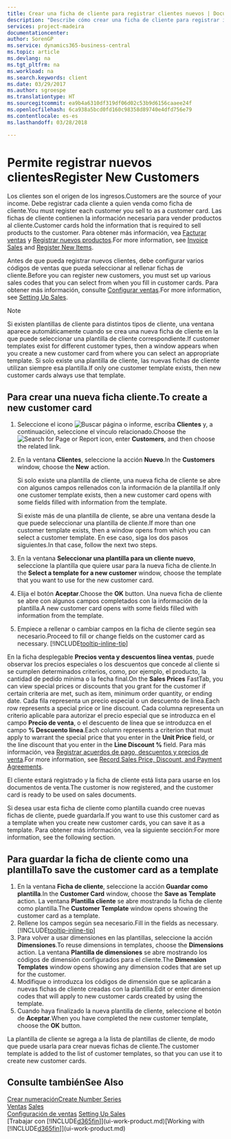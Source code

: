 ```yaml
---
title: Crear una ficha de cliente para registrar clientes nuevos | Documentos de Microsoft
description: "Describe cómo crear una ficha de cliente para registrar información acerca de cada cliente nuevo o existente a los que venda productos."
services: project-madeira
documentationcenter: 
author: SorenGP
ms.service: dynamics365-business-central
ms.topic: article
ms.devlang: na
ms.tgt_pltfrm: na
ms.workload: na
ms.search.keywords: client
ms.date: 03/29/2017
ms.author: sgroespe
ms.translationtype: HT
ms.sourcegitcommit: ea9b4a6310df319df06d02c53b9d6156caaee24f
ms.openlocfilehash: 6ca938a5bcd0fd160c98358d89740e4dfd756e79
ms.contentlocale: es-es
ms.lasthandoff: 03/28/2018

---
```

# <a name="register-new-customers"></a><span data-ttu-id="336c2-103">Permite registrar nuevos clientes</span><span class="sxs-lookup"><span data-stu-id="336c2-103">Register New Customers</span></span>
<span data-ttu-id="336c2-104">Los clientes son el origen de los ingresos.</span><span class="sxs-lookup"><span data-stu-id="336c2-104">Customers are the source of your income.</span></span> <span data-ttu-id="336c2-105">Debe registrar cada cliente a quien venda como ficha de cliente.</span><span class="sxs-lookup"><span data-stu-id="336c2-105">You must register each customer you sell to as a customer card.</span></span> <span data-ttu-id="336c2-106">Las fichas de cliente contienen la información necesaria para vender productos al cliente.</span><span class="sxs-lookup"><span data-stu-id="336c2-106">Customer cards hold the information that is required to sell products to the customer.</span></span> <span data-ttu-id="336c2-107">Para obtener más información, vea [Facturar ventas](sales-how-invoice-sales.md) y [Registrar nuevos productos](inventory-how-register-new-items.md).</span><span class="sxs-lookup"><span data-stu-id="336c2-107">For more information, see [Invoice Sales](sales-how-invoice-sales.md) and [Register New Items](inventory-how-register-new-items.md).</span></span>  

<span data-ttu-id="336c2-108">Antes de que pueda registrar nuevos clientes, debe configurar varios códigos de ventas que pueda seleccionar al rellenar fichas de cliente.</span><span class="sxs-lookup"><span data-stu-id="336c2-108">Before you can register new customers, you must set up various sales codes that you can select from when you fill in customer cards.</span></span> <span data-ttu-id="336c2-109">Para obtener más información, consulte [Configurar ventas](sales-setup-sales.md).</span><span class="sxs-lookup"><span data-stu-id="336c2-109">For more information, see [Setting Up Sales](sales-setup-sales.md).</span></span>

> [!NOTE]  
>   <span data-ttu-id="336c2-110">Si existen plantillas de cliente para distintos tipos de cliente, una ventana aparece automáticamente cuando se crea una nueva ficha de cliente en la que puede seleccionar una plantilla de cliente correspondiente.</span><span class="sxs-lookup"><span data-stu-id="336c2-110">If customer templates exist for different customer types, then a window appears when you create a new customer card from where you can select an appropriate template.</span></span> <span data-ttu-id="336c2-111">Si solo existe una plantilla de cliente, las nuevas fichas de cliente utilizan siempre esa plantilla.</span><span class="sxs-lookup"><span data-stu-id="336c2-111">If only one customer template exists, then new customer cards always use that template.</span></span>

## <a name="to-create-a-new-customer-card"></a><span data-ttu-id="336c2-112">Para crear una nueva ficha cliente.</span><span class="sxs-lookup"><span data-stu-id="336c2-112">To create a new customer card</span></span>
1. <span data-ttu-id="336c2-113">Seleccione el icono ![Buscar página o informe](media/ui-search/search_small.png "icono Buscar página o informe"), escriba **Clientes** y, a continuación, seleccione el vínculo relacionado.</span><span class="sxs-lookup"><span data-stu-id="336c2-113">Choose the ![Search for Page or Report](media/ui-search/search_small.png "Search for Page or Report icon") icon, enter **Customers**, and then choose the related link.</span></span>  
2. <span data-ttu-id="336c2-114">En la ventana **Clientes**, seleccione la acción **Nuevo**.</span><span class="sxs-lookup"><span data-stu-id="336c2-114">In the **Customers** window, choose the **New** action.</span></span>

    <span data-ttu-id="336c2-115">Si solo existe una plantilla de cliente, una nueva ficha de cliente se abre con algunos campos rellenados con la información de la plantilla.</span><span class="sxs-lookup"><span data-stu-id="336c2-115">If only one customer template exists, then a new customer card opens with some fields filled with information from the template.</span></span>

    <span data-ttu-id="336c2-116">Si existe más de una plantilla de cliente, se abre una ventana desde la que puede seleccionar una plantilla de cliente.</span><span class="sxs-lookup"><span data-stu-id="336c2-116">If more than one customer template exists, then a window opens from which you can select a customer template.</span></span> <span data-ttu-id="336c2-117">En ese caso, siga los dos pasos siguientes.</span><span class="sxs-lookup"><span data-stu-id="336c2-117">In that case, follow the next two steps.</span></span>
3. <span data-ttu-id="336c2-118">En la ventana **Seleccionar una plantilla para un cliente nuevo**, seleccione la plantilla que quiere usar para la nueva ficha de cliente.</span><span class="sxs-lookup"><span data-stu-id="336c2-118">In the **Select a template for a new customer** window, choose the template that you want to use for the new customer card.</span></span>
4. <span data-ttu-id="336c2-119">Elija el botón **Aceptar**.</span><span class="sxs-lookup"><span data-stu-id="336c2-119">Choose the **OK** button.</span></span> <span data-ttu-id="336c2-120">Una nueva ficha de cliente se abre con algunos campos completados con la información de la plantilla.</span><span class="sxs-lookup"><span data-stu-id="336c2-120">A new customer card opens with some fields filled with information from the template.</span></span>  
5. <span data-ttu-id="336c2-121">Empiece a rellenar o cambiar campos en la ficha de cliente según sea necesario.</span><span class="sxs-lookup"><span data-stu-id="336c2-121">Proceed to fill or change fields on the customer card as necessary.</span></span> [!INCLUDE[tooltip-inline-tip](includes/tooltip-inline-tip_md.md)]

<span data-ttu-id="336c2-122">En la ficha desplegable **Precios venta y descuentos línea ventas**, puede observar los precios especiales o los descuentos que concede al cliente si se cumplen determinados criterios, como, por ejemplo, el producto, la cantidad de pedido mínima o la fecha final.</span><span class="sxs-lookup"><span data-stu-id="336c2-122">On the **Sales Prices** FastTab, you can view special prices or discounts that you grant for the customer if certain criteria are met, such as item, minimum order quantity, or ending date.</span></span> <span data-ttu-id="336c2-123">Cada fila representa un precio especial o un descuento de línea.</span><span class="sxs-lookup"><span data-stu-id="336c2-123">Each row represents a special price or line discount.</span></span> <span data-ttu-id="336c2-124">Cada columna representa un criterio aplicable para autorizar el precio especial que se introduzca en el campo **Precio de venta**, o el descuento de línea que se introduzca en el campo **% Descuento línea**.</span><span class="sxs-lookup"><span data-stu-id="336c2-124">Each column represents a criterion that must apply to warrant the special price that you enter in the **Unit Price** field, or the line discount that you enter in the **Line Discount %** field.</span></span> <span data-ttu-id="336c2-125">Para más información, vea [Registrar acuerdos de pago, descuentos y precios de venta](sales-how-record-sales-price-discount-payment-agreements.md).</span><span class="sxs-lookup"><span data-stu-id="336c2-125">For more information, see [Record Sales Price, Discount, and Payment Agreements](sales-how-record-sales-price-discount-payment-agreements.md).</span></span>

<span data-ttu-id="336c2-126">El cliente estará registrado y la ficha de cliente está lista para usarse en los documentos de venta.</span><span class="sxs-lookup"><span data-stu-id="336c2-126">The customer is now registered, and the customer card is ready to be used on sales documents.</span></span>

<span data-ttu-id="336c2-127">Si desea usar esta ficha de cliente como plantilla cuando cree nuevas fichas de cliente, puede guardarla.</span><span class="sxs-lookup"><span data-stu-id="336c2-127">If you want to use this customer card as a template when you create new customer cards, you can save it as a template.</span></span> <span data-ttu-id="336c2-128">Para obtener más información, vea la siguiente sección:</span><span class="sxs-lookup"><span data-stu-id="336c2-128">For more information, see the following section.</span></span>

## <a name="to-save-the-customer-card-as-a-template"></a><span data-ttu-id="336c2-129">Para guardar la ficha de cliente como una plantilla</span><span class="sxs-lookup"><span data-stu-id="336c2-129">To save the customer card as a template</span></span>
1. <span data-ttu-id="336c2-130">En la ventana **Ficha de cliente**, seleccione la acción **Guardar como plantilla**.</span><span class="sxs-lookup"><span data-stu-id="336c2-130">In the **Customer Card** window, choose the **Save as Template** action.</span></span> <span data-ttu-id="336c2-131">La ventana **Plantilla cliente** se abre mostrando la ficha de cliente como plantilla.</span><span class="sxs-lookup"><span data-stu-id="336c2-131">The **Customer Template** window opens showing the customer card as a template.</span></span>
2. <span data-ttu-id="336c2-132">Rellene los campos según sea necesario.</span><span class="sxs-lookup"><span data-stu-id="336c2-132">Fill in the fields as necessary.</span></span> [!INCLUDE[tooltip-inline-tip](includes/tooltip-inline-tip_md.md)]
3. <span data-ttu-id="336c2-133">Para volver a usar dimensiones en las plantillas, seleccione la acción **Dimensiones**.</span><span class="sxs-lookup"><span data-stu-id="336c2-133">To reuse dimensions in templates, choose the **Dimensions** action.</span></span> <span data-ttu-id="336c2-134">La ventana **Plantilla de dimensiones** se abre mostrando los códigos de dimensión configurados para el cliente.</span><span class="sxs-lookup"><span data-stu-id="336c2-134">The **Dimension Templates** window opens showing any dimension codes that are set up for the customer.</span></span>
4. <span data-ttu-id="336c2-135">Modifique o introduzca los códigos de dimensión que se aplicarán a nuevas fichas de cliente creadas con la plantilla.</span><span class="sxs-lookup"><span data-stu-id="336c2-135">Edit or enter dimension codes that will apply to new customer cards created by using the template.</span></span>  
5. <span data-ttu-id="336c2-136">Cuando haya finalizado la nueva plantilla de cliente, seleccione el botón de **Aceptar**.</span><span class="sxs-lookup"><span data-stu-id="336c2-136">When you have completed the new customer template, choose the **OK** button.</span></span>

<span data-ttu-id="336c2-137">La plantilla de cliente se agrega a la lista de plantillas de cliente, de modo que puede usarla para crear nuevas fichas de cliente.</span><span class="sxs-lookup"><span data-stu-id="336c2-137">The customer template is added to the list of customer templates, so that you can use it to create new customer cards.</span></span>

## <a name="see-also"></a><span data-ttu-id="336c2-138">Consulte también</span><span class="sxs-lookup"><span data-stu-id="336c2-138">See Also</span></span>
[<span data-ttu-id="336c2-139">Crear numeración</span><span class="sxs-lookup"><span data-stu-id="336c2-139">Create Number Series</span></span>](ui-create-number-series.md)  
<span data-ttu-id="336c2-140">[Ventas](sales-manage-sales.md)  </span><span class="sxs-lookup"><span data-stu-id="336c2-140">[Sales](sales-manage-sales.md)  </span></span>  
<span data-ttu-id="336c2-141">[Configuración de ventas](sales-setup-sales.md)  </span><span class="sxs-lookup"><span data-stu-id="336c2-141">[Setting Up Sales](sales-setup-sales.md)  </span></span>  
<span data-ttu-id="336c2-142">[Trabajar con [!INCLUDE[d365fin](includes/d365fin_md.md)]](ui-work-product.md)</span><span class="sxs-lookup"><span data-stu-id="336c2-142">[Working with [!INCLUDE[d365fin](includes/d365fin_md.md)]](ui-work-product.md)</span></span>

